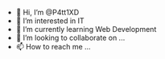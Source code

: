 - 👋 Hi, I’m @P4tt1XD
- 👀 I’m interested in IT
- 🌱 I’m currently learning Web Development
- 💞️ I’m looking to collaborate on ...
- 📫 How to reach me ...

<!---
P4tt1XD/P4tt1XD is a ✨ special ✨ repository because its `README.md` (this file) appears on your GitHub profile.
You can click the Preview link to take a look at your changes.
--->

